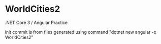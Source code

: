 # WorldCities2
.NET Core 3 / Angular Practice

init commit is from files generated using command "dotnet new angular -o WorldCities2"
